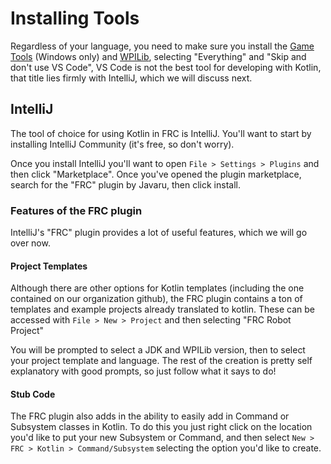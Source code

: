 # Installing Tools

Regardless of your language, you need to make sure you install the [Game Tools](https://docs.wpilib.org/en/stable/docs/zero-to-robot/step-2/frc-game-tools.html) (Windows only) and [WPILib](https://docs.wpilib.org/en/stable/docs/zero-to-robot/step-2/wpilib-setup.html), selecting "Everything" and "Skip and don't use VS Code", VS Code is not the best tool for developing with Kotlin, that title lies firmly with IntelliJ, which we will discuss next.

## IntelliJ

The tool of choice for using Kotlin in FRC is IntelliJ. You'll want to start by installing IntelliJ Community (it's free, so don't worry).

Once you install IntelliJ you'll want to open `File > Settings > Plugins` and then click "Marketplace". Once you've opened the plugin marketplace, search for the "FRC" plugin by Javaru, then click install.

### Features of the FRC plugin

IntelliJ's "FRC" plugin provides a lot of useful features, which we will go over now.

#### Project Templates
Although there are other options for Kotlin templates (including the one contained on our organization github), the FRC plugin contains a ton of templates and example projects already translated to kotlin. These can be accessed with `File > New > Project` and then selecting "FRC Robot Project"

You will be prompted to select a JDK and WPILib version, then to select your project template and language. The rest of the creation is pretty self explanatory with good prompts, so just follow what it says to do!

#### Stub Code
The FRC plugin also adds in the ability to easily add in Command or Subsystem classes in Kotlin. To do this you just right click on the location you'd like to put your new Subsystem or Command, and then select `New > FRC > Kotlin > Command/Subsystem` selecting the option you'd like to create.
